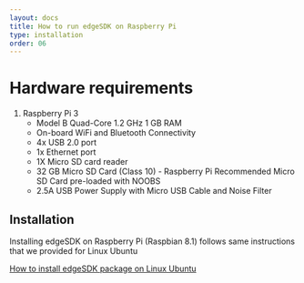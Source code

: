 ```yaml
---
layout: docs
title: How to run edgeSDK on Raspberry Pi
type: installation
order: 06
---
```


# Hardware requirements

1. Raspberry Pi 3 
    - Model B Quad-Core 1.2 GHz 1 GB RAM
    - On-board WiFi and Bluetooth Connectivity
    - 4x USB 2.0 port
    - 1x Ethernet port
    - 1X Micro SD card reader
    - 32 GB Micro SD Card (Class 10) - Raspberry Pi Recommended Micro SD Card pre-loaded with NOOBS
    - 2.5A USB Power Supply with Micro USB Cable and Noise Filter

## Installation

Installing edgeSDK on Raspberry Pi (Raspbian 8.1) follows same instructions that we provided for Linux Ubuntu

[How to install edgeSDK package on Linux Ubuntu](/docs/1.2.0/installation/Linux-Ubuntu.html)
